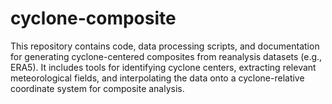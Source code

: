 # cyclone-composite
This repository contains code, data processing scripts, and documentation for generating cyclone-centered composites from reanalysis datasets (e.g., ERA5). It includes tools for identifying cyclone centers, extracting relevant meteorological fields, and interpolating the data onto a cyclone-relative coordinate system for composite analysis.
